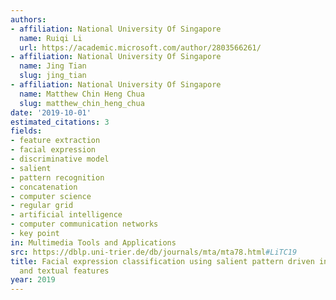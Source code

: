 ```yaml
---
authors:
- affiliation: National University Of Singapore
  name: Ruiqi Li
  url: https://academic.microsoft.com/author/2803566261/
- affiliation: National University Of Singapore
  name: Jing Tian
  slug: jing_tian
- affiliation: National University Of Singapore
  name: Matthew Chin Heng Chua
  slug: matthew_chin_heng_chua
date: '2019-10-01'
estimated_citations: 3
fields:
- feature extraction
- facial expression
- discriminative model
- salient
- pattern recognition
- concatenation
- computer science
- regular grid
- artificial intelligence
- computer communication networks
- key point
in: Multimedia Tools and Applications
src: https://dblp.uni-trier.de/db/journals/mta/mta78.html#LiTC19
title: Facial expression classification using salient pattern driven integrated geometric
  and textual features
year: 2019
---
```

